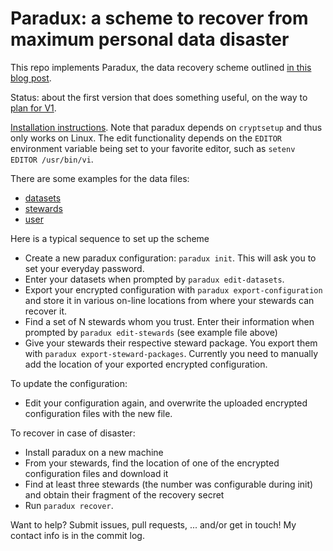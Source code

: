 # Paradux: a scheme to recover from maximum personal data disaster

This repo implements Paradux, the data recovery scheme outlined
[in this blog post](https://upon2020.com/blog/2019/01/paradux-a-scheme-to-recover-from-maximum-personal-data-disaster/).

Status: about the first version that does something useful, on the way to
[plan for V1](docs/v1-plan.md).

[Installation instructions](docs/install.md). Note that paradux depends on
`cryptsetup` and thus only works on Linux. The edit functionality depends on
the `EDITOR` environment variable being set to your favorite editor, such
as `setenv EDITOR /usr/bin/vi`.

There are some examples for the data files:
* [datasets](example-data/datasets.json)
* [stewards](example-data/stewards.json)
* [user](example-data/user.json)

Here is a typical sequence to set up the scheme
* Create a new paradux configuration: `paradux init`. This will ask you
  to set your everyday password.
* Enter your datasets when prompted by `paradux edit-datasets`.
* Export your encrypted configuration with `paradux export-configuration`
  and store it in various on-line locations from where your stewards can
  recover it.
* Find a set of N stewards whom you trust. Enter their information when
  prompted by `paradux edit-stewards` (see example file above)
* Give your stewards their respective steward package. You export them with
  `paradux export-steward-packages`. Currently you need to manually add
  the location of your exported encrypted configuration.

To update the configuration:
* Edit your configuration again, and overwrite the uploaded encrypted
  configuration files with the new file.

To recover in case of disaster:
* Install paradux on a new machine
* From your stewards, find the location of one of the encrypted configuration
  files and download it
* Find at least three stewards (the number was configurable during
  init) and obtain their fragment of the recovery secret
* Run `paradux recover`.

Want to help? Submit issues, pull requests, ... and/or get in touch! My contact info
is in the commit log.

